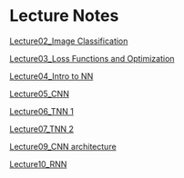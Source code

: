 Lecture Notes
======
[Lecture02_Image Classification](https://www.notion.so/bluecandle/cs231n-2017-lecture2-de5b63768310463593c4172de4211641)

[Lecture03_Loss Functions and Optimization](https://www.notion.so/bluecandle/CS231n-2017-lecture3-a167e077f2ea4a8aaf59fd0a508013cf)

[Lecture04_Intro to NN](https://www.notion.so/bluecandle/CS231n-2017-lecture-4-a811af74622f452c9d3c7fc546254256)

[Lecture05_CNN](https://www.notion.so/bluecandle/CS231n-2017-lecture5-9d52c2263f6c4ddcbabd41e73a7583f4)

[Lecture06_TNN 1](https://www.notion.so/bluecandle/CS231n-2017-lecture6-a91ea7e3cd754888b91b8cdb27d30fc5)

[Lecture07_TNN 2](https://www.notion.so/bluecandle/CS231n-2017-lecture7-d3f41315e5444b179a407389648e0eba)

[Lecture09_CNN architecture](https://www.notion.so/bluecandle/CS231n-2017-lecture9-1e615e9e098942ce852493e1e400a96e)

[Lecture10_RNN](https://www.notion.so/bluecandle/CS231n-2017-lecture10-2a2dd09971224c63bceb6b5d5847ee16)
